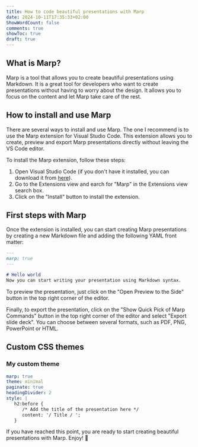 ```yaml
---
title: How to code beautiful presentations with Marp
date: 2024-10-11T17:35:33+02:00
ShowWordCount: false
comments: true
showToc: true
draft: true
---
```


## What is Marp?

Marp is a tool that allows you to create beautiful presentations using Markdown. It is a great tool for developers who want to create presentations without having to worry about the design. It allows you to focus on the content and let Marp take care of the rest.

## How to install and use Marp

There are several ways to install and use Marp. The one I recommend is to use the Marp extension for Visual Studio Code. This extension allows you to create, preview and export Marp presentations directly without leaving the VS Code editor.

To install the Marp extension, follow these steps:

1. Open Visual Studio Code (if you don't have it installed, you can download it from [here](https://code.visualstudio.com/)).
2. Go to the Extensions view and earch for "Marp" in the Extensions view search box.
3. Click on the "Install" button to install the extension.

## First steps with Marp

Once the extension is installed, you can start creating Marp presentations by creating a new Markdown file and adding the following YAML front matter:

```markdown
---
marp: true
---

# Hello world 
Now you can start writing your presentation using Markdown syntax.
```

To preview the presentation, just click on the "Open Preview to the Side" button in the top right corner of the editor. 

Finally, to export the presentation, click on the "Show Quick Pick of Marp Commands" button in the top right corner of the editor and select "Export slide deck". You can choose between several formats, such as PDF, PNG, PowerPoint or HTML.

## Custom CSS themes

### My custom theme

```yaml
marp: true
theme: minimal
paginate: true
headingDivider: 2
style: |
   h2:before {
      /* Add the title of the presentation here */
      content: '/ Title / ';
   }
```

<!-- {{< pdf url=".pdf" name="Curriculum Vitae" >}} -->

If you have reached this point, you are ready to start creating beautiful presentations with Marp. Enjoy! 🚀